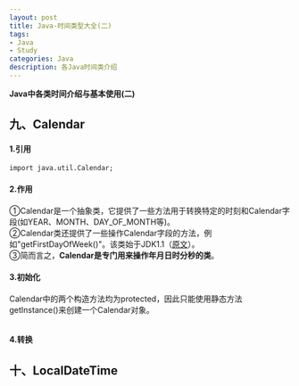 ```yaml
---
layout: post
title: Java-时间类型大全(二)
tags:
- Java 
- Study
categories: Java
description: 各Java时间类介绍
---  
```

**Java中各类时间介绍与基本使用(二)**

<!-- more -->
## 九、Calendar
#### 1.引用
```text
import java.util.Calendar;
```
#### 2.作用
①Calendar是一个抽象类，它提供了一些方法用于转换特定的时刻和Calendar字段(如YEAR、MONTH、DAY_OF_MONTH等)。  
②Calendar类还提供了一些操作Calendar字段的方法，例如"getFirstDayOfWeek()"。该类始于JDK1.1（[原文](https://docs.oracle.com/javase/8/docs/api/java/util/Calendar.html)）。  
③简而言之，**Calendar是专门用来操作年月日时分秒的类**。  
#### 3.初始化
Calendar中的两个构造方法均为protected，因此只能使用静态方法getInstance()来创建一个Calendar对象。  
```java

```
#### 4.转换
## 十、LocalDateTime